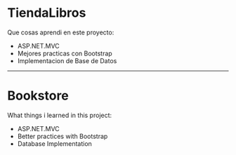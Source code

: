 # TiendaLibros

Que cosas aprendi en este proyecto:

* ASP.NET.MVC
* Mejores practicas con Bootstrap
* Implementacion de Base de Datos

----------------------------------------

# Bookstore

What things i learned in this project:

* ASP.NET.MVC
* Better practices with Bootstrap
* Database Implementation
